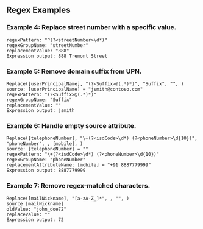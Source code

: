 ## Regex Examples

### Example 4: Replace street number with a specific value.

```
regexPattern: "^(?<streetNumber>\d*)"
regexGroupName: "streetNumber"
replacementValue: "888"
Expression output: 888 Tremont Street
```

### Example 5: Remove domain suffix from UPN.

```
Replace([userPrincipalName], "(?<Suffix>@(.*)*)", "Suffix", "", )
source: [userPrincipalName] = "jsmith@contoso.com"
regexPattern: "(?<Suffix>@(.*)*)"
regexGroupName: "Suffix"
replacementValue: ""
Expression output: jsmith
```

### Example 6: Handle empty source attribute.

```
Replace([telephoneNumber], "\+(?<isdCode>\d*) (?<phoneNumber>\d{10})", "phoneNumber", , [mobile], )
source: [telephoneNumber] = ""
regexPattern: "\+(?<isdCode>\d*) (?<phoneNumber>\d{10})"
regexGroupName: "phoneNumber"
replacementAttributeName: [mobile] = "+91 8887779999"
Expression output: 8887779999
```

### Example 7: Remove regex-matched characters.

```
Replace([mailNickname], "[a-zA-Z_]*", , "", )
source [mailNickname]
oldValue: "john_doe72"
replaceValue: ""
Expression output: 72
```